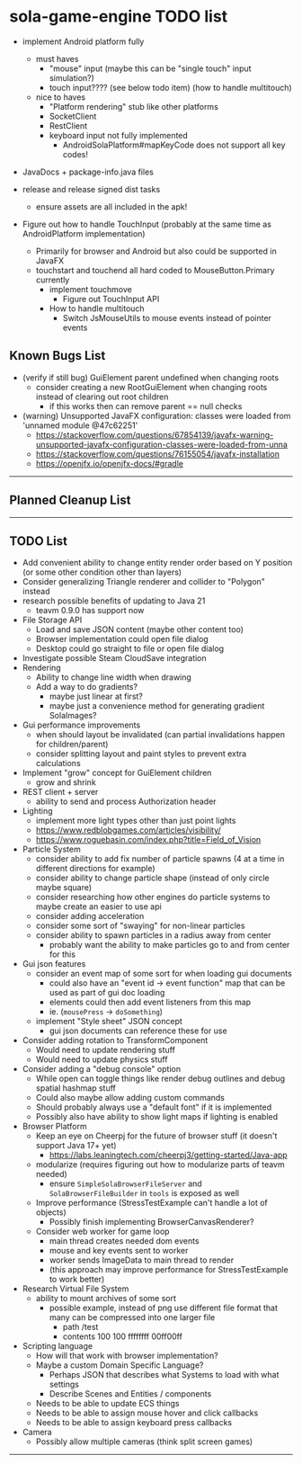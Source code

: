 # sola-game-engine TODO list

* implement Android platform fully
    * must haves
        * "mouse" input (maybe this can be "single touch" input simulation?)
        * touch input???? (see below todo item) (how to handle multitouch)
    * nice to haves
        * "Platform rendering" stub like other platforms
        * SocketClient
        * RestClient
        * keyboard input not fully implemented
            * AndroidSolaPlatform#mapKeyCode does not support all key codes!
* JavaDocs + package-info.java files
* release and release signed dist tasks
    * ensure assets are all included in the apk!

* Figure out how to handle TouchInput (probably at the same time as AndroidPlatform implementation)
    * Primarily for browser and Android but also could be supported in JavaFX
    * touchstart and touchend all hard coded to MouseButton.Primary currently
        * implement touchmove
            * Figure out TouchInput API
        * How to handle multitouch
            * Switch JsMouseUtils to mouse events instead of pointer events


## Known Bugs List

* (verify if still bug) GuiElement parent undefined when changing roots
    * consider creating a new RootGuiElement when changing roots instead of clearing out root children
        * if this works then can remove parent == null checks
* (warning) Unsupported JavaFX configuration: classes were loaded from 'unnamed module @47c62251'
    * https://stackoverflow.com/questions/67854139/javafx-warning-unsupported-javafx-configuration-classes-were-loaded-from-unna
    * https://stackoverflow.com/questions/76155054/javafx-installation
    * https://openjfx.io/openjfx-docs/#gradle

-----------------------------------------------------------------------------------------------------------------------

## Planned Cleanup List

-----------------------------------------------------------------------------------------------------------------------

## TODO List

* Add convenient ability to change entity render order based on Y position (or some other condition other than layers)
* Consider generalizing Triangle renderer and collider to "Polygon" instead
* research possible benefits of updating to Java 21
    * teavm 0.9.0 has support now
* File Storage API
    * Load and save JSON content (maybe other content too)
    * Browser implementation could open file dialog
    * Desktop could go straight to file or open file dialog
* Investigate possible Steam CloudSave integration
* Rendering
    * Ability to change line width when drawing
    * Add a way to do gradients?
        * maybe just linear at first?
        * maybe just a convenience method for generating gradient SolaImages?
* Gui performance improvements
    * when should layout be invalidated (can partial invalidations happen for children/parent)
    * consider splitting layout and paint styles to prevent extra calculations
* Implement "grow" concept for GuiElement children
    * grow and shrink
* REST client + server
    * ability to send and process Authorization header
* Lighting
    * implement more light types other than just point lights
    * https://www.redblobgames.com/articles/visibility/
    * https://www.roguebasin.com/index.php?title=Field_of_Vision
* Particle System
    * consider ability to add fix number of particle spawns (4 at a time in different directions for example)
    * consider ability to change particle shape (instead of only circle maybe square)
    * consider researching how other engines do particle systems to maybe create an easier to use api
    * consider adding acceleration
    * consider some sort of "swaying" for non-linear particles
    * consider ability to spawn particles in a radius away from center
        * probably want the ability to make particles go to and from center for this
* Gui json features
    * consider an event map of some sort for when loading gui documents
        * could also have an "event id -> event function" map that can be used as part of gui doc loading
        * elements could then add event listeners from this map
        * ie. (`mousePress` -> `doSomething`)
    * implement "Style sheet" JSON concept
        * gui json documents can reference these for use
* Consider adding rotation to TransformComponent
    * Would need to update rendering stuff
    * Would need to update physics stuff
* Consider adding a "debug console" option
    * While open can toggle things like render debug outlines and debug spatial hashmap stuff
    * Could also maybe allow adding custom commands
    * Should probably always use a "default font" if it is implemented
    * Possibly also have ability to show light maps if lighting is enabled
* Browser Platform
    * Keep an eye on Cheerpj for the future of browser stuff (it doesn't support Java 17+ yet)
        * https://labs.leaningtech.com/cheerpj3/getting-started/Java-app
    * modularize (requires figuring out how to modularize parts of teavm needed)
        * ensure `SimpleSolaBrowserFileServer` and `SolaBrowserFileBuilder` in `tools` is exposed as well
    * Improve performance (StressTestExample can't handle a lot of objects)
        * Possibly finish implementing BrowserCanvasRenderer?
    * Consider web worker for game loop
        * main thread creates needed dom events
        * mouse and key events sent to worker
        * worker sends ImageData to main thread to render
        * (this approach may improve performance for StressTestExample to work better)
* Research Virtual File System
    * ability to mount archives of some sort
        * possible example, instead of png use different file format that many can be compressed into one larger file
            * path /test
            * contents 100 100 ffffffff 00ff00ff
* Scripting language
    * How will that work with browser implementation?
    * Maybe a custom Domain Specific Language?
        * Perhaps JSON that describes what Systems to load with what settings
        * Describe Scenes and Entities / components
    * Needs to be able to update ECS things
    * Needs to be able to assign mouse hover and click callbacks
    * Needs to be able to assign keyboard press callbacks
* Camera
    * Possibly allow multiple cameras (think split screen games)

-----------------------------------------------------------------------------------------------------------------------
